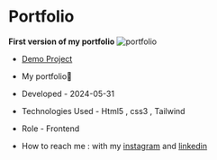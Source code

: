 # Portfolio 

**First version of my portfolio**
![portfolio](https://github.com/NegarEbneali/Portfolio/assets/166214628/76d10b1d-e0c1-4378-817d-dc5f79d262b7)

- [Demo Project]( https://negarebneali.github.io/Portfolio/)

- My portfolio🙂

- Developed - 2024-05-31

- Technologies Used - Html5 , css3 , Tailwind

- Role - Frontend

- How to reach me : with my [instagram](https://www.instagram.com/negar.ebn_web) and [linkedin](https://www.linkedin.com/in/negar-ebneali)
